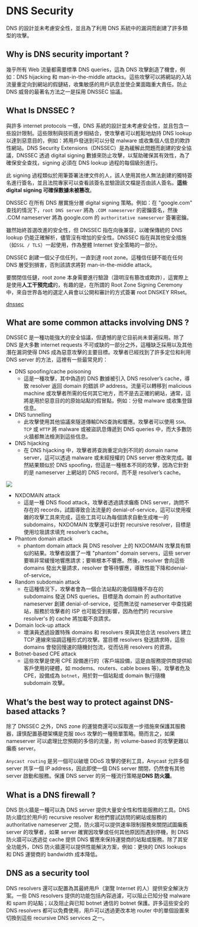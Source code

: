 # DNS Security
DNS 的設計並未考慮安全性，並且為了利用 DNS 系統中的漏洞而創建了許多類型的攻擊。
## Why is DNS security important ?
幾乎所有 Web 流量都需要標準 DNS queries，這為 DNS 攻擊創造了機會，例如：DNS hijacking 和 man-in-the-middle attacks。這些攻擊可以將網站的入站流量重定向到網站的假鏈結，收集敏感的用戶訊息並使企業面臨重大責任。防止 DNS 威脅的最著名方法之一是採用 DNSSEC 協議。

## What Is DNSSEC ?
與許多 internet protocols 一樣，DNS 系統的設計並未考慮安全性，並且包含一些設計限制。這些限制與技術進步相結合，使攻擊者可以輕鬆地劫持 DNS lookup 以達到惡意目的，例如：將用戶發送到可以分發 malware 或收集個人信息的欺詐性網站。DNS Security Extensions（DNSSEC）是為緩解此問題而創建的安全協議，DNSSEC 透過 digital signing 數據來防止攻擊，以幫助確保其有效性，為了確保安全查找，signing 必須在 DNS lookup 過程的每個級別進行。

此 signing 過程類似於用筆簽署法律文件的人，該人使用其他人無法創建的獨特簽名進行簽名，並且法院專家可以查看該簽名並驗證該文檔是否由該人簽名。**這些 digital signing 可確保數據未被篡改**。

DNSSEC 在所有 DNS 層實施分層 digital signing 策略。例如：在 "google.com" 查找的情況下，`root DNS server` 將為 `.COM nameserver` 的密鑰簽名，然後 .COM nameserver 將為 google.com 的 `authoritative nameserver` 簽署密鑰。

雖然始終首選改進的安全性，但 DNSSEC 指在向後兼容，以確保傳統的 DNS lookup 仍能正確解析，儘管沒有增加的安全性。DNSSEC 指在與其他安全措施（如`SSL / TLS`）一起使用，作為整體 Internet 安全策略的一部分。

DNSSEC 創建一個父子信任列，一直到達 root zone。這種信任鏈不能在任何 DNS 層受到損害，否則該請求將對 man-in-the-middle attack。

要關閉信任鏈，root zone 本身需要進行驗證（證明沒有篡改或欺詐），這實際上是使用**人工干預完成**的，有趣的是，在所謂的 Root Zone Signing Ceremony 中，來自世界各地的選定人員會以公開和審計的方式簽署 root DNSKEY RRset。

[dnssec](https://blog.cloudflare.com/dnssec-an-introduction/)

## What are some common attacks involving DNS ?
DNSSEC 是一種功能強大的安全協議，但遺憾的是它目前尚未普遍採用。除了 DNS 是大多數 internet requests 不可或缺的一部分之外，這種缺乏採用以及其他潛在漏洞使得 DNS 成為惡意攻擊的主要目標。攻擊者已經找到了許多定位和利用 DNS server 的方法，這裡有一些最常見的：

- DNS spoofing/cache poisoning
  - 這是一種攻擊，其中偽造的 DNS 數據被引入 DNS resolver’s cache，導致 resolver 返回 domain 的錯誤 IP address。流量可以轉移到 malicious machine 或攻擊者所需的任何其它地方，而不是去正確的網站，通常，這將是用於惡意目的的原始站點的假冒點，例如：分發 malware 或收集登錄信息。
- DNS tunnelling
  - 此攻擊使用其他協議來隧道傳輸DNS查詢和響應。攻擊者可以使用 `SSH`、`TCP` 或 `HTTP` 將 malware 或被盜訊息傳遞到 DNS queries 中，而大多數防火牆都無法檢測到這些信息。
- DNS hijacking
  - 在 DNS hijacking 中，攻擊者將查詢重定向到不同的 domain name server，這可以透過 malware 或未經授權的 DNS server 修改來完成。雖然結果類似於 DNS spoofing，但這是一種根本不同的攻擊，因為它針對的是 nameserver 上網站的 DNS record，而不是 resolver’s cache。
  
![](https://www.cloudflare.com/img/learning/dns/dns-security/dns-hijacking.png)

- NXDOMAIN attack
  - 這是一種 DNS flood attack，攻擊者透過請求癱瘓 DNS server，詢問不存在的 records，試圖導致合法流量的 denial-of-service，這可以使用複雜的攻擊工具來完成，這些工具可以為每個請求自動生成唯一的 subdomains，NXDOMAIN 攻擊還可以針對 recursive resolver，目標是使用垃圾請求填充 resolver’s cache。
- Phantom domain attack
  - phantom domain attack 與 DNS resolver 上的 NXDOMAIN 攻擊具有類似的結果。攻擊者設置了一堆 "phantom" domain servers，這些 server 要嘛非常緩慢地響應請求；要嘛根本不響應。然後，resolver 會向這些 domains 發出大量請求，resolver 會等待響應，導致性能下降和denial-of-service。
- Random subdomain attack
  - 在這種情況下，攻擊者會為一個合法站點的幾個隨機不存在的 subdomains 發送 DNS queries。目標是為 domain 的 authoritative nameserver 創建 denial-of-service，從而無法從 nameserver 中查找網站，服務於攻擊者的 ISP 也可能受到影響，因為他們的 recursive resolver's 的 cache 將加載不良請求。
- Domain lock-up attack
  - 壞演員透過設置特殊 domains 和 resolvers 來與其他合法 resolvers 建立 TCP 連線來協調這種形式的攻擊。當目標 resolvers 發送請求時，這些 domains 會發回慢速的隨機封包流，從而佔用 resolvers 的資源。
- Botnet-based CPE attack
  - 這些攻擊是使用 CPE 設備進行的（客戶端設備，這是由服務提供商提供給客戶使用的硬體，如 modems、routers、cable boxes 等）。攻擊者危及CPE，設備成為 `botnet`，用於對一個站點或 domain 執行隨機 subdomain  攻擊。

## What’s the best way to protect against DNS-based attacks ?
除了 DNSSEC 之外，DNS zone 的運營商還可以採取進一步措施來保護其服務器，謹慎配置基礎架構是克服 `DDoS` 攻擊的一種簡單策略。簡而言之，如果nameserver 可以處理比您預期的多倍的流量，則 volume-based 的攻擊更難以癱瘓 server。

`Anycast routing` 是另一個可以破壞 DDoS 攻擊的便利工具，Anycast 允許多個 server 共享一個 IP address，因此即使一個 DNS server 關閉，仍然會有其他 server 啟動和服務。保護 DNS server 的另一種流行策略是**DNS 防火牆**。

## What is a DNS firewall ?
DNS 防火牆是一種可以為 DNS server 提供大量安全性和性能服務的工具。DNS 防火牆位於用戶的  recursive resolver 和他們嘗試訪問的網站或服務的 authoritative nameserver 之間，防火牆可以提供速率限制服務來關閉試圖癱瘓 server 的攻擊者，如果 server 確實因攻擊或任何其他原因而遇到停機，則 DNS 防火牆可以透過從 cache 提供 DNS 響應來保持運營商的站點或服務。除了其安全功能外，DNS 防火牆還可以提供性能解決方案，例如：更快的 DNS lookups 和 DNS 運營商的 bandwidth 成本降低。

## DNS as a security tool
DNS resolvers 還可以配置為其最終用戶（瀏覽 Internet 的人）提供安全解決方案。一些 DNS resolvers 提供的功能包括內容過濾，可以阻止已知分發 malware 和 spam 的站點；以及阻止與已知 botnet 通信的 botnet 保護。許多這些安全的 DNS resolvers 都可以免費使用，用戶可以透過更改本地 router 中的單個設置來切換到這些 recursive DNS services 之一。